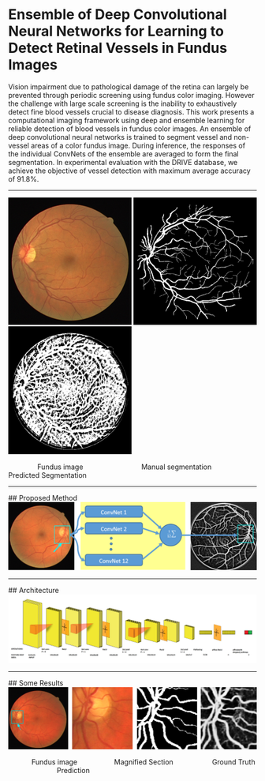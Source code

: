 
# Ensemble of Deep Convolutional Neural Networks for Learning to Detect Retinal Vessels in Fundus Images

Vision impairment due to pathological damage of
the retina can largely be prevented through periodic screening
using fundus color imaging. However the challenge with large
scale screening is the inability to exhaustively detect fine blood
vessels crucial to disease diagnosis. This work presents
a computational imaging framework using deep and ensemble
learning for reliable detection of blood vessels in fundus color
images. An ensemble of deep convolutional neural networks
is trained to segment vessel and non-vessel areas of a color
fundus image. During inference, the responses of the individual
ConvNets of the ensemble are averaged to form the final
segmentation. In experimental evaluation with the DRIVE
database, we achieve the objective of vessel detection with
maximum average accuracy of 91.8%.
<hr>

<img src="https://github.com/Ankush96/Deep-Vessel/blob/master/images/01_test_src.png?raw=True" width="250">
<img src="https://github.com/Ankush96/Deep-Vessel/blob/master/images/01_manual1.png?raw=True" width="250">
<img src="https://github.com/Ankush96/Deep-Vessel/blob/master/images/01_test.png?raw=True" width="250">

&nbsp;&nbsp;&nbsp;&nbsp;&nbsp;&nbsp;&nbsp;&nbsp;&nbsp;&nbsp;&nbsp;&nbsp;&nbsp;&nbsp;&nbsp;Fundus image &nbsp;&nbsp;&nbsp;&nbsp;&nbsp;&nbsp;&nbsp;&nbsp;&nbsp;&nbsp;&nbsp;&nbsp;&nbsp;&nbsp;&nbsp;&nbsp;&nbsp;&nbsp;&nbsp;&nbsp;&nbsp;&nbsp;&nbsp;&nbsp;&nbsp;&nbsp;&nbsp;&nbsp;
Manual segmentation&nbsp;&nbsp;&nbsp;&nbsp;&nbsp;&nbsp;&nbsp;&nbsp;&nbsp;&nbsp;&nbsp;&nbsp;&nbsp;&nbsp;&nbsp;&nbsp;&nbsp;&nbsp;&nbsp;&nbsp;&nbsp;
Predicted Segmentation
<hr>
## Proposed Method

<img src="https://github.com/Ankush96/Deep-Vessel/blob/master/images/Proposed-Method.png?raw=True" width="800">

<hr>
## Architecture

<img src="https://github.com/Ankush96/Deep-Vessel/blob/master/images/Architecture.png?raw=True" width="800">

<hr>
## Some Results

<img src="https://github.com/Ankush96/Deep-Vessel/blob/master/images/Magnified1.png?raw=True" width="800">


&nbsp;&nbsp;&nbsp;&nbsp;&nbsp;&nbsp;&nbsp;&nbsp;&nbsp;&nbsp;&nbsp;&nbsp;Fundus image &nbsp;&nbsp;&nbsp;&nbsp;&nbsp;&nbsp;&nbsp;&nbsp;&nbsp;&nbsp;&nbsp;&nbsp;&nbsp;&nbsp;&nbsp;&nbsp;&nbsp;
Magnified Section
&nbsp;&nbsp;&nbsp;&nbsp;&nbsp;&nbsp;&nbsp;&nbsp;&nbsp;&nbsp;&nbsp;&nbsp;&nbsp;&nbsp;&nbsp;&nbsp;&nbsp;&nbsp;&nbsp;Ground Truth
&nbsp;&nbsp;&nbsp;&nbsp;&nbsp;&nbsp;&nbsp;&nbsp;&nbsp;&nbsp;&nbsp;&nbsp;&nbsp;&nbsp;&nbsp;&nbsp;&nbsp;&nbsp;&nbsp;&nbsp;&nbsp;&nbsp;&nbsp;&nbsp;&nbsp;Prediction